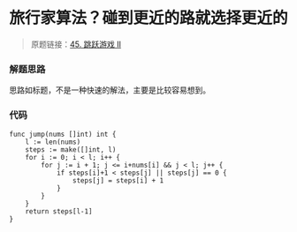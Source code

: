 # 旅行家算法？碰到更近的路就选择更近的
> 原题链接：[45. 跳跃游戏 II](https://leetcode-cn.com/problems/jump-game-ii/)

### 解题思路
思路如标题，不是一种快速的解法，主要是比较容易想到。

### 代码

```golang
func jump(nums []int) int {
	l := len(nums)
	steps := make([]int, l)
	for i := 0; i < l; i++ {
		for j := i + 1; j <= i+nums[i] && j < l; j++ {
			if steps[i]+1 < steps[j] || steps[j] == 0 {
				steps[j] = steps[i] + 1
			}
		}
	}
	return steps[l-1]
}
```
